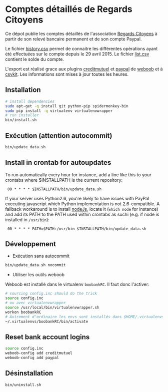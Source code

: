 # Comptes détaillés de Regards Citoyens

Ce dépot publie les comptes détaillés de l'association [Regards Citoyens](http://regardscitoyens.org/) à partir de son relevé bancaire permanent et de son compte Paypal.

Le fichier [history.csv](https://github.com/regardscitoyens/banque/blob/master/data/history.csv) permet de connaitre les différentes opérations ayant été effectuées sur le compte depuis le 29 avril 2015.
Le fichier [list.csv](https://github.com/regardscitoyens/banque/blob/master/data/list.csv) contient le solde du compte.

L'export est réalisé grace aux plugins [creditmutuel](http://weboob.org/modules#mod_creditmutuel) et [paypal](http://weboob.org/modules#paypal) de [weboob](http://weboob.org/) et à [csvkit](http://csvkit.readthedocs.org/en/0.9.1/). Les informations sont mises à jour toutes les heures.

## Installation

```bash
# install dependencies
sudo apt-get -q install git python-pip spidermonkey-bin
sudo pip install -q virtualenv virtualenvwrapper
# run installer
bin/install.sh
```

## Exécution (attention autocommit)

```bash
bin/update_data.sh
```

## Install in crontab for autoupdates

To run automatically every hour for instance, add a line like this to your crontabs where $INSTALLPATH is the current repository:

` 00 * * * * $INSTALLPATH/bin/update_data.sh`

If your server uses Python2.6, you're likely to have issues with PayPal executing javascript which Python implementation is not 2.6-compatible.
A fallback workaround is to install [nodeJs](https://nodejs.org/), locate it (`which node` for instance) and add its PATH to the PATH used within crontabs as suchi (e.g. if node is installed in `/usr/bin`):

` 00 * * * * PATH=$PATH:/usr/bin $INSTALLPATH/bin/update_data.sh`

## Développement

- Exécution sans autocommit

```bash
bin/update_data.sh nocommit
```

- Utiliser les outils weboob

Weboob est installé dans le virtualenv `boobankRC`. Il faut donc l'activer:

```bash
# sourcing config.inc should do the trick
source config.inc
# ou avec virtualenvwrapper
source /usr/local/bin/virtualenvwrapper.sh
workon boobankRC
# Autrement d'ordinaire les envs sont installés dans $HOME/.virtualenvs
~/.virtualenvs/boobankRC/bin/activate
```

## Reset bank account logins
```bash
source config.inc
weboob-config add creditmutuel
weboob-config add paypal
```

## Désinstallation

```bash
bin/uninstall.sh
```

